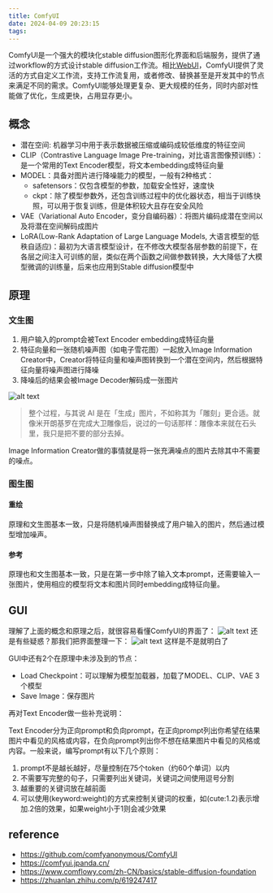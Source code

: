 ```yaml
---
title: ComfyUI
date: 2024-04-09 20:23:15
tags:
---
```

ComfyUI是一个强大的模块化stable diffusion图形化界面和后端服务，提供了通过workflow的方式设计stable diffusion工作流。相比[WebUI](https://github.com/AUTOMATIC1111/stable-diffusion-webui)，ComfyUI提供了灵活的方式自定义工作流，支持工作流复用，或者修改、替换甚至是开发其中的节点来满足不同的需求。ComfyUI能够处理更复杂、更大规模的任务，同时内部对性能做了优化，生成更快，占用显存更小。

## 概念

+ 潜在空间: 机器学习中用于表示数据被压缩或编码成较低维度的特征空间
+ CLIP（Contrastive Language Image Pre-training，对比语言图像预训练）：是一个常用的Text Encoder模型，将文本embedding成特征向量
+ MODEL：具备对图片进行降噪能力的模型，一般有2种格式：
  + safetensors：仅包含模型的参数，加载安全性好，速度快
  + ckpt：除了模型参数外，还包含训练过程中的优化器状态，相当于训练快照，可以用于恢复训练，但是体积较大且存在安全风险
+ VAE（Variational Auto Encoder，变分自编码器）：将图片编码成潜在空间以及将潜在空间解码成图片
+ LoRA(Low-Rank Adaptation of Large Language Models, 大语言模型的低秩自适应)：最初为大语言模型设计，在不修改大模型各层参数的前提下，在各层之间注入可训练的层，类似在两个函数之间做参数转换，大大降低了大模型微调的训练量，后来也应用到Stable diffusion模型中

## 原理

### 文生图

1. 用户输入的prompt会被Text Encoder embedding成特征向量
2. 特征向量和一张随机噪声图（如电子雪花图）一起放入Image Information Creator中，Creator将特征向量和噪声图转换到一个潜在空间内，然后根据特征向量将噪声图进行降噪
3. 降噪后的结果会被Image Decoder解码成一张图片

![alt text](image.png)

> 整个过程，与其说 AI 是在「生成」图片，不如称其为「雕刻」更合适。就像米开朗基罗在完成大卫雕像后，说过的一句话那样：雕像本来就在石头里，我只是把不要的部分去掉。

Image Information Creator做的事情就是将一张充满噪点的图片去除其中不需要的噪点。

### 图生图

#### 重绘

原理和文生图基本一致，只是将随机噪声图替换成了用户输入的图片，然后通过模型增加噪声。

#### 参考

原理也和文生图基本一致，只是在第一步中除了输入文本prompt，还需要输入一张图片，使用相应的模型将文本和图片同时embedding成特征向量。

## GUI

理解了上面的概念和原理之后，就很容易看懂ComfyUI的界面了：
![alt text](image-1.png)
还是有些疑惑？那我们把界面整理一下：
![alt text](image-3.png)
这样是不是就明白了

GUI中还有2个在原理中未涉及到的节点：
+ Load Checkpoint：可以理解为模型加载器，加载了MODEL、CLIP、VAE 3个模型
+ Save Image：保存图片

再对Text Encoder做一些补充说明：

Text Encoder分为正向prompt和负向prompt，在正向prompt列出你希望在结果图片中看见的风格或内容，在负向prompt列出你不想在结果图片中看见的风格或内容。一般来说，编写prompt有以下几个原则：
1. prompt不是越长越好，尽量控制在75个token（约60个单词）以内
2. 不需要写完整的句子，只需要列出关键词，关键词之间使用逗号分割
3. 越重要的关键词放在越前面
4. 可以使用(keyword:weight)的方式来控制关键词的权重，如(cute:1.2)表示增加.2倍的效果，如果weight小于1则会减少效果

## reference
+ https://github.com/comfyanonymous/ComfyUI
+ https://comfyui.jpanda.cn/
+ https://www.comflowy.com/zh-CN/basics/stable-diffusion-foundation
+ https://zhuanlan.zhihu.com/p/619247417
